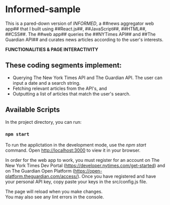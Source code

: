 # Informed-sample

This is a pared-down version of *INFORMED*, a ##news aggregator web app## that I built using ##React.js##, ##JavaScript##, ##HTML##, ##CSS##. The ##web app## queries the ##NYTimes API## and ##The Guardian API## and curates news articles according to the user's interests.

**FUNCTIONALITIES & PAGE INTERACTIVITY**

## These coding segments implement:
- Querying The New York Times API and The Guardian API. The user can input a date and a search string.
- Fetching relevant articles from the API's, and 
- Outputting a list of articles that match the user's search.

## Available Scripts

In the project directory, you can run:

### `npm start`

To run the applictation in the development mode, use the *npm start* command.
Open [http://localhost:3000](http://localhost:3000) to view it in your browser.

In order for the web app to work, you must register for an account on The New York Times Dev Portal (https://developer.nytimes.com/get-started) and on The Guardian Open Platform (https://open-platform.theguardian.com/access/). Once you have registered and have your personal API key, copy paste your keys in the src/config.js file.

The page will reload when you make changes.\
You may also see any lint errors in the console.
